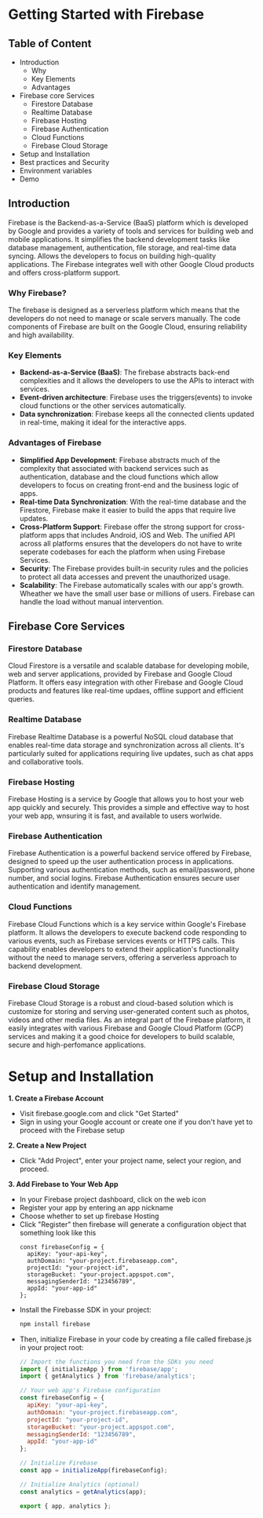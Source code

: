 # Getting Started with Firebase

## Table of Content
- Introduction
  - Why
  - Key Elements
  - Advantages
- Firebase core Services
  - Firestore Database
  - Realtime Database
  - Firebase Hosting
  - Firebase Authentication
  - Cloud Functions
  - Firebase Cloud Storage
- Setup and Installation
- Best practices and Security
- Environment variables
- Demo

## Introduction
Firebase is the Backend-as-a-Service (BaaS) platform which is developed by Google and provides a variety of tools and services for building web and mobile applications. It simplifies the backend development tasks like database management, authentication, file storage, and real-time data syncing. Allows the developers to focus on building high-quality applications. The Firebase integrates well with other Google Cloud products and offers cross-platform support.

### Why Firebase?
The firebase is designed as a serverless platform which means that the developers do not need to manage or scale servers manually. The code components of Firebase are built on the Google Cloud, ensuring reliability and high availability.

### Key Elements
- **Backend-as-a-Service (BaaS)**: The firebase abstracts back-end complexities and it allows the developers to use the APIs to interact with services.
- **Event-driven architecture**: Firebase uses the triggers(events) to invoke cloud functions or the other services automatically.
- **Data synchronization**: Firebase keeps all the connected clients updated in real-time, making it ideal for the interactive apps.

### Advantages of Firebase
- **Simplified App Development**: Firebase abstracts much of the complexity that associated with backend services such as authentication, database and the cloud functions which allow developers to focus on creating front-end and the business logic of apps.
- **Real-time Data Synchronization**: With the real-time database and the Firestore, Firebase make it easier to build the apps that require live updates.
- **Cross-Platform Support**: Firebase offer the strong support for cross-platform apps that includes Android, iOS and Web. The unified API across all platforms ensures that the developers do not have to write seperate codebases for each the platform when using Firebase Services.
- **Security**: The Firebase provides built-in security rules and the policies to protect all data accesses and prevent the unauthorized usage.
- **Scalability**: The Firebase automatically scales with our app's growth. Wheather we have the small user base or millions of users. Firebase can handle the load without manual intervention. 

## Firebase Core Services
### Firestore Database
Cloud Firestore is a versatile and scalable database for developing mobile, web and server applications, provided by Firebase and Google Cloud Platform.
It offers easy integration with other Firebase and Google Cloud products and features like real-time updaes, offline support and efficient queries.

### Realtime Database
Firebase Realtime Database is a powerful NoSQL cloud database that enables real-time data storage and synchronization across all clients. It's particularly suited for applications requiring live updates, such as chat apps and collaborative tools.

### Firebase Hosting
Firebase Hosting is a service by Google that allows you to host your web app quickly and securely. This provides a simple and effective way to host your web app, wnsuring it is fast, and available to users worlwide.

### Firebase Authentication
Firebase Authentication is a powerful backend service offered by Firebase, designed to speed up the user authentication process in applications. Supporting various authentication methods, such as email/password, phone number, and social logins. Firebase Authentication ensures secure user authentication and identify management.

### Cloud Functions
Firebase Cloud Functions which is a key service within Google's Firebase platform. It allows the developers to execute backend code responding to various events, such as Firebase services events or HTTPS calls. This capability enables developers to extend their application's functionality without the need to manage servers, offering a serverless approach to backend development.

### Firebase Cloud Storage
Firebase Cloud Storage is a robust and cloud-based solution which is customize for storing and serving user-generated content such as photos, videos and other media files. As an integral part of the Firebase platform, it easily integrates with various Firebase and Google Cloud Platform (GCP) services and making it a good choice for developers to build scalable, secure and high-perfomance applications.

# Setup and Installation
**1. Create a Firebase Account**
- Visit firebase.google.com and click  "Get Started"
- Sign in using your Google account or create one if you don't have yet to proceed with the Firebase setup

**2. Create a New Project**
- Click "Add Project", enter your project name, select your region, and proceed.

**3. Add Firebase to Your Web App**
- In your Firebase project dashboard, click on the web icon
- Register your app by entering an app nickname
- Choose whether to set up firebase Hosting
- Click "Register" then firebase will generate a configuration object that something look like this
  ```code
  const firebaseConfig = {
    apiKey: "your-api-key",
    authDomain: "your-project.firebaseapp.com",
    projectId: "your-project-id",
    storageBucket: "your-project.appspot.com",
    messagingSenderId: "123456789",
    appId: "your-app-id"
  };
- Install the Firebasse SDK in your project:
  ```bash
  npm install firebase
- Then, initialize Firebase in your code by creating a file called firebase.js in your project root:
  ```js
  // Import the functions you need from the SDKs you need
  import { initializeApp } from 'firebase/app';
  import { getAnalytics } from 'firebase/analytics';

  // Your web app's Firebase configuration
  const firebaseConfig = {
    apiKey: "your-api-key",
    authDomain: "your-project.firebaseapp.com",
    projectId: "your-project-id",
    storageBucket: "your-project.appspot.com",
    messagingSenderId: "123456789",
    appId: "your-app-id"
  };

  // Initialize Firebase
  const app = initializeApp(firebaseConfig);

  // Initialize Analytics (optional)
  const analytics = getAnalytics(app);

  export { app, analytics };
